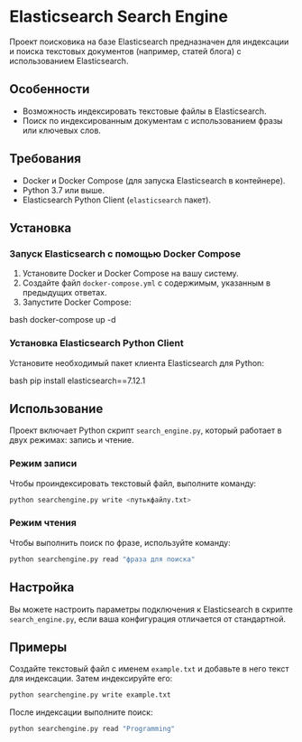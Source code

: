 # Elasticsearch Search Engine

Проект поисковика на базе Elasticsearch предназначен для индексации и поиска текстовых документов (например, статей блога) с использованием Elasticsearch.

## Особенности

- Возможность индексировать текстовые файлы в Elasticsearch.
- Поиск по индексированным документам с использованием фразы или ключевых слов.

## Требования

- Docker и Docker Compose (для запуска Elasticsearch в контейнере).
- Python 3.7 или выше.
- Elasticsearch Python Client (`elasticsearch` пакет).

## Установка

### Запуск Elasticsearch с помощью Docker Compose

1. Установите Docker и Docker Compose на вашу систему.
2. Создайте файл `docker-compose.yml` с содержимым, указанным в предыдущих ответах.
3. Запустите Docker Compose:

   
bash
   docker-compose up -d
   

### Установка Elasticsearch Python Client

Установите необходимый пакет клиента Elasticsearch для Python:

bash
pip install elasticsearch==7.12.1

## Использование

Проект включает Python скрипт `search_engine.py`, который работает в двух режимах: запись и чтение.

### Режим записи

Чтобы проиндексировать текстовый файл, выполните команду:

```bash
python searchengine.py write <путькфайлу.txt>
```

### Режим чтения

Чтобы выполнить поиск по фразе, используйте команду:

```bash
python searchengine.py read "фраза для поиска"
```

## Настройка

Вы можете настроить параметры подключения к Elasticsearch в скрипте `search_engine.py`, если ваша конфигурация отличается от стандартной.

## Примеры

Создайте текстовый файл с именем `example.txt` и добавьте в него текст для индексации. Затем индексируйте его:

```bash
python searchengine.py write example.txt
```

После индексации выполните поиск:

```bash
python searchengine.py read "Programming"
```
